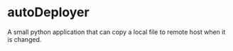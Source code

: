 # autoDeployer
A small python application that can copy a local file to remote host when it is changed.
